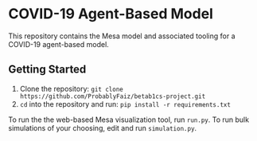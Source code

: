 # COVID-19 Agent-Based Model

This repository contains the Mesa model and associated tooling for a COVID-19 agent-based model.

## Getting Started

1. Clone the repository: `git clone https://github.com/ProbablyFaiz/betab1cs-project.git`
2. `cd` into the repository and run: `pip install -r requirements.txt`

To run the the web-based Mesa visualization tool, run `run.py`. To run bulk simulations of your choosing, edit and run
`simulation.py`.
